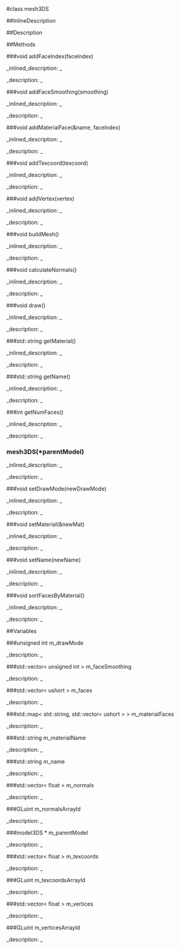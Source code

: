 #class mesh3DS


<!--
_visible: False_
_advanced: False_
_istemplated: False_
-->

##InlineDescription






##Description





##Methods



###void addFaceIndex(faceIndex)

<!--
_syntax: addFaceIndex(faceIndex)_
_name: addFaceIndex_
_returns: void_
_returns_description: _
_parameters: const ushort faceIndex_
_access: public_
_version_started: 0.8.0_
_version_deprecated: _
_summary: _
_constant: False_
_static: False_
_visible: True_
_advanced: False_
-->

_inlined_description: _








_description: _








<!----------------------------------------------------------------------------->

###void addFaceSmoothing(smoothing)

<!--
_syntax: addFaceSmoothing(smoothing)_
_name: addFaceSmoothing_
_returns: void_
_returns_description: _
_parameters: const unsigned int smoothing_
_access: public_
_version_started: 0.8.0_
_version_deprecated: _
_summary: _
_constant: False_
_static: False_
_visible: True_
_advanced: False_
-->

_inlined_description: _








_description: _








<!----------------------------------------------------------------------------->

###void addMaterialFace(&name, faceIndex)

<!--
_syntax: addMaterialFace(&name, faceIndex)_
_name: addMaterialFace_
_returns: void_
_returns_description: _
_parameters: const std::string &name, const ushort faceIndex_
_access: public_
_version_started: 0.8.0_
_version_deprecated: _
_summary: _
_constant: False_
_static: False_
_visible: True_
_advanced: False_
-->

_inlined_description: _








_description: _








<!----------------------------------------------------------------------------->

###void addTexcoord(texcoord)

<!--
_syntax: addTexcoord(texcoord)_
_name: addTexcoord_
_returns: void_
_returns_description: _
_parameters: const float texcoord_
_access: public_
_version_started: 0.8.0_
_version_deprecated: _
_summary: _
_constant: False_
_static: False_
_visible: True_
_advanced: False_
-->

_inlined_description: _








_description: _








<!----------------------------------------------------------------------------->

###void addVertex(vertex)

<!--
_syntax: addVertex(vertex)_
_name: addVertex_
_returns: void_
_returns_description: _
_parameters: const float vertex_
_access: public_
_version_started: 0.8.0_
_version_deprecated: _
_summary: _
_constant: False_
_static: False_
_visible: True_
_advanced: False_
-->

_inlined_description: _








_description: _








<!----------------------------------------------------------------------------->

###void buildMesh()

<!--
_syntax: buildMesh()_
_name: buildMesh_
_returns: void_
_returns_description: _
_parameters: _
_access: public_
_version_started: 0.8.0_
_version_deprecated: _
_summary: _
_constant: False_
_static: False_
_visible: True_
_advanced: False_
-->

_inlined_description: _








_description: _








<!----------------------------------------------------------------------------->

###void calculateNormals()

<!--
_syntax: calculateNormals()_
_name: calculateNormals_
_returns: void_
_returns_description: _
_parameters: _
_access: public_
_version_started: 0.8.0_
_version_deprecated: _
_summary: _
_constant: False_
_static: False_
_visible: True_
_advanced: False_
-->

_inlined_description: _








_description: _








<!----------------------------------------------------------------------------->

###void draw()

<!--
_syntax: draw()_
_name: draw_
_returns: void_
_returns_description: _
_parameters: _
_access: public_
_version_started: 0.8.0_
_version_deprecated: _
_summary: _
_constant: False_
_static: False_
_visible: True_
_advanced: False_
-->

_inlined_description: _








_description: _








<!----------------------------------------------------------------------------->

###std::string getMaterial()

<!--
_syntax: getMaterial()_
_name: getMaterial_
_returns: std::string_
_returns_description: _
_parameters: _
_access: public_
_version_started: 0.8.0_
_version_deprecated: _
_summary: _
_constant: False_
_static: False_
_visible: True_
_advanced: False_
-->

_inlined_description: _








_description: _








<!----------------------------------------------------------------------------->

###std::string getName()

<!--
_syntax: getName()_
_name: getName_
_returns: std::string_
_returns_description: _
_parameters: _
_access: public_
_version_started: 0.8.0_
_version_deprecated: _
_summary: _
_constant: False_
_static: False_
_visible: True_
_advanced: False_
-->

_inlined_description: _








_description: _








<!----------------------------------------------------------------------------->

###int getNumFaces()

<!--
_syntax: getNumFaces()_
_name: getNumFaces_
_returns: int_
_returns_description: _
_parameters: _
_access: public_
_version_started: 0.8.0_
_version_deprecated: _
_summary: _
_constant: False_
_static: False_
_visible: True_
_advanced: False_
-->

_inlined_description: _








_description: _








<!----------------------------------------------------------------------------->

### mesh3DS(*parentModel)

<!--
_syntax: mesh3DS(*parentModel)_
_name: mesh3DS_
_returns: _
_returns_description: _
_parameters: model3DS *parentModel_
_access: public_
_version_started: 0.8.0_
_version_deprecated: _
_summary: _
_constant: False_
_static: False_
_visible: True_
_advanced: False_
-->

_inlined_description: _








_description: _








<!----------------------------------------------------------------------------->

###void setDrawMode(newDrawMode)

<!--
_syntax: setDrawMode(newDrawMode)_
_name: setDrawMode_
_returns: void_
_returns_description: _
_parameters: const unsigned int newDrawMode_
_access: public_
_version_started: 0.8.0_
_version_deprecated: _
_summary: _
_constant: False_
_static: False_
_visible: True_
_advanced: False_
-->

_inlined_description: _








_description: _








<!----------------------------------------------------------------------------->

###void setMaterial(&newMat)

<!--
_syntax: setMaterial(&newMat)_
_name: setMaterial_
_returns: void_
_returns_description: _
_parameters: const std::string &newMat_
_access: public_
_version_started: 0.8.0_
_version_deprecated: _
_summary: _
_constant: False_
_static: False_
_visible: True_
_advanced: False_
-->

_inlined_description: _








_description: _








<!----------------------------------------------------------------------------->

###void setName(newName)

<!--
_syntax: setName(newName)_
_name: setName_
_returns: void_
_returns_description: _
_parameters: const std::string newName_
_access: public_
_version_started: 0.8.0_
_version_deprecated: _
_summary: _
_constant: False_
_static: False_
_visible: True_
_advanced: False_
-->

_inlined_description: _








_description: _








<!----------------------------------------------------------------------------->

###void sortFacesByMaterial()

<!--
_syntax: sortFacesByMaterial()_
_name: sortFacesByMaterial_
_returns: void_
_returns_description: _
_parameters: _
_access: public_
_version_started: 0.8.0_
_version_deprecated: _
_summary: _
_constant: False_
_static: False_
_visible: True_
_advanced: False_
-->

_inlined_description: _








_description: _








<!----------------------------------------------------------------------------->

##Variables



###unsigned int  m_drawMode

<!--
_name: m_drawMode_
_type: unsigned int _
_access: private_
_version_started: 0.8.0_
_version_deprecated: _
_summary: _
_visible: True_
_constant: True_
_advanced: False_
-->

_description: _







<!----------------------------------------------------------------------------->

###std::vector< unsigned int >  m_faceSmoothing

<!--
_name: m_faceSmoothing_
_type: std::vector< unsigned int > _
_access: private_
_version_started: 0.8.0_
_version_deprecated: _
_summary: _
_visible: True_
_constant: True_
_advanced: False_
-->

_description: _







<!----------------------------------------------------------------------------->

###std::vector<  ushort >  m_faces

<!--
_name: m_faces_
_type: std::vector<  ushort > _
_access: private_
_version_started: 0.8.0_
_version_deprecated: _
_summary: _
_visible: True_
_constant: True_
_advanced: False_
-->

_description: _







<!----------------------------------------------------------------------------->

###std::map< std::string, std::vector<  ushort > >  m_materialFaces

<!--
_name: m_materialFaces_
_type: std::map< std::string, std::vector<  ushort > > _
_access: private_
_version_started: 0.8.0_
_version_deprecated: _
_summary: _
_visible: True_
_constant: True_
_advanced: False_
-->

_description: _







<!----------------------------------------------------------------------------->

###std::string  m_materialName

<!--
_name: m_materialName_
_type: std::string _
_access: private_
_version_started: 0.8.0_
_version_deprecated: _
_summary: _
_visible: True_
_constant: True_
_advanced: False_
-->

_description: _







<!----------------------------------------------------------------------------->

###std::string  m_name

<!--
_name: m_name_
_type: std::string _
_access: private_
_version_started: 0.8.0_
_version_deprecated: _
_summary: _
_visible: True_
_constant: True_
_advanced: False_
-->

_description: _







<!----------------------------------------------------------------------------->

###std::vector< float >  m_normals

<!--
_name: m_normals_
_type: std::vector< float > _
_access: private_
_version_started: 0.8.0_
_version_deprecated: _
_summary: _
_visible: True_
_constant: True_
_advanced: False_
-->

_description: _







<!----------------------------------------------------------------------------->

###GLuint  m_normalsArrayId

<!--
_name: m_normalsArrayId_
_type: GLuint _
_access: private_
_version_started: 0.8.0_
_version_deprecated: _
_summary: _
_visible: True_
_constant: True_
_advanced: False_
-->

_description: _







<!----------------------------------------------------------------------------->

###model3DS *  m_parentModel

<!--
_name: m_parentModel_
_type: model3DS * _
_access: private_
_version_started: 0.8.0_
_version_deprecated: _
_summary: _
_visible: True_
_constant: True_
_advanced: False_
-->

_description: _







<!----------------------------------------------------------------------------->

###std::vector< float >  m_texcoords

<!--
_name: m_texcoords_
_type: std::vector< float > _
_access: private_
_version_started: 0.8.0_
_version_deprecated: _
_summary: _
_visible: True_
_constant: True_
_advanced: False_
-->

_description: _







<!----------------------------------------------------------------------------->

###GLuint  m_texcoordsArrayId

<!--
_name: m_texcoordsArrayId_
_type: GLuint _
_access: private_
_version_started: 0.8.0_
_version_deprecated: _
_summary: _
_visible: True_
_constant: True_
_advanced: False_
-->

_description: _







<!----------------------------------------------------------------------------->

###std::vector< float >  m_vertices

<!--
_name: m_vertices_
_type: std::vector< float > _
_access: private_
_version_started: 0.8.0_
_version_deprecated: _
_summary: _
_visible: True_
_constant: True_
_advanced: False_
-->

_description: _







<!----------------------------------------------------------------------------->

###GLuint  m_verticesArrayId

<!--
_name: m_verticesArrayId_
_type: GLuint _
_access: private_
_version_started: 0.8.0_
_version_deprecated: _
_summary: _
_visible: True_
_constant: True_
_advanced: False_
-->

_description: _







<!----------------------------------------------------------------------------->

